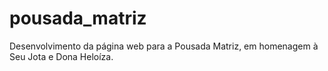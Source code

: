 # pousada_matriz
Desenvolvimento da página web para a Pousada Matriz, em homenagem à Seu Jota e Dona Heloíza.
